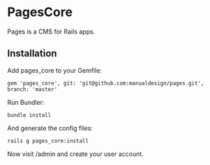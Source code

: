 # PagesCore

Pages is a CMS for Rails apps.

## Installation

Add pages_core to your Gemfile:

```gem 'pages_core', git: 'git@github.com:manualdesign/pages.git', branch: 'master'```

Run Bundler:

```bundle install```

And generate the config files:

```rails g pages_core:install```

Now visit /admin and create your user account.
